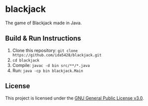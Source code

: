 # blackjack
The game of Blackjack made in Java.

## Build & Run Instructions
1. Clone this repository: `git clone https://github.com/ida5428/blackjack.git`
2. `cd blackjack`
3. Compile: `javac -d bin src/**/*.java`
4. Run: `java -cp bin blackjack.Main`

## License
This project is licensed under the [GNU General Public License v3.0].

[GNU General Public License v3.0]: https://www.gnu.org/licenses/gpl-3.0.en.html
